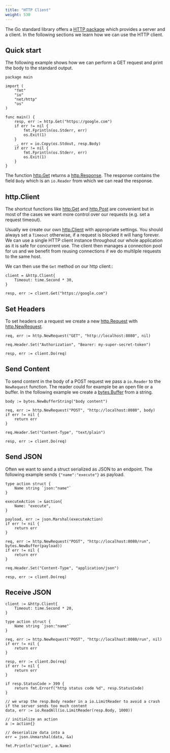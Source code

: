 ```yaml
---
title: "HTTP Client"
weight: 530
---
```


The Go standard library offers a [HTTP package](https://pkg.go.dev/net/http) which provides a server and a client.
In the following sections we learn how we can use the HTTP client.


## Quick start

The following example shows how we can perform a GET request and print the body to the standard output.
```golang{playground=false}
package main

import (
	"fmt"
	"io"
	"net/http"
	"os"
)

func main() {
	resp, err := http.Get("https://google.com")
	if err != nil {
		fmt.Fprintln(os.Stderr, err)
		os.Exit(1)
	}
	_, err = io.Copy(os.Stdout, resp.Body)
	if err != nil {
		fmt.Fprintln(os.Stderr, err)
		os.Exit(1)
	}
}

```
The function [http.Get](https://pkg.go.dev/net/http#Get) returns a [http.Response](https://pkg.go.dev/net/http#Response).
The response contains the field `Body` which is an `io.Reader` from which we can read the response.


## http.Client

The shortcut functions like [http.Get](https://pkg.go.dev/net/http#Get) and [http.Post](https://pkg.go.dev/net/http#Post) are convenient but in most of the cases we want more control over our requests (e.g. set a request timeout).

Usually we create our own [http.Client](https://pkg.go.dev/net/http#Client) with appropriate settings. You should always set a `Timeout` otherwise, if a request is blocked it will hang forever. We can use a single HTTP client instance throughout our whole application as it is safe for concurrent use. The client then manages a connection pool for us and we benefit from reusing connections if we do multilple requests to the same host.

We can then use the `Get` method on our http client::
```golang
client = &http.Client{
	Timeout: time.Second * 30,
}

resp, err := client.Get("https://google.com")
```


## Set Headers

To set headers on a request we create a new [http.Request](https://pkg.go.dev/net/http#Request) with [http.NewRequest](https://pkg.go.dev/net/http#NewRequest).
```golang
req, err := http.NewRequest("GET", "http://localhost:8080", nil)

req.Header.Set("Authorization", "Bearer: my-super-secret-token")

resp, err := client.Do(req)
```


## Send Content

To send content in the body of a POST request we pass a `io.Reader` to the `NewRequest` function. The reader could for example be an open file or a buffer.
In the following example we create a [bytes.Buffer](https://pkg.go.dev/bytes#Buffer) from a string.
```golang
body := bytes.NewBufferString("body content")

req, err := http.NewRequest("POST", "http://localhost:8080", body)
if err != nil {
	return err
}

req.Header.Set("Content-Type", "text/plain")

resp, err := client.Do(req)
```


## Send JSON

Often we want to send a struct serialized as JSON to an endpoint. The following example sends `{"name":"execute"}` as payload.

```golang
type action struct {
	Name string `json:"name"`
}

executeAction := &action{
	Name: "execute",
}

payload, err := json.Marshal(executeAction)
if err != nil {
	return err
}

req, err := http.NewRequest("POST", "http://localhost:8080/run", bytes.NewBuffer(payload))
if err != nil {
	return err
}

req.Header.Set("Content-Type", "application/json")

resp, err := client.Do(req)
```


## Receive JSON

```golang
client := &http.Client{
	Timeout: time.Second * 20,
}

type action struct {
	Name string `json:"name"`
}

req, err := http.NewRequest("POST", "http://localhost:8080/run", nil)
if err != nil {
	return err
}

resp, err := client.Do(req)
if err != nil {
	return err
}

if resp.StatusCode > 399 {
	return fmt.Errorf("http status code %d", resp.StatusCode)
}

// we wrap the resp.Body reader in a io.LimitReader to avoid a crash if the server sends too much content
data, err := io.ReadAll(io.LimitReader(resp.Body, 1000))

// initialize an action
a := action{}

// deserialize data into a
err = json.Unmarshal(data, &a)

fmt.Println("action", a.Name)
```

